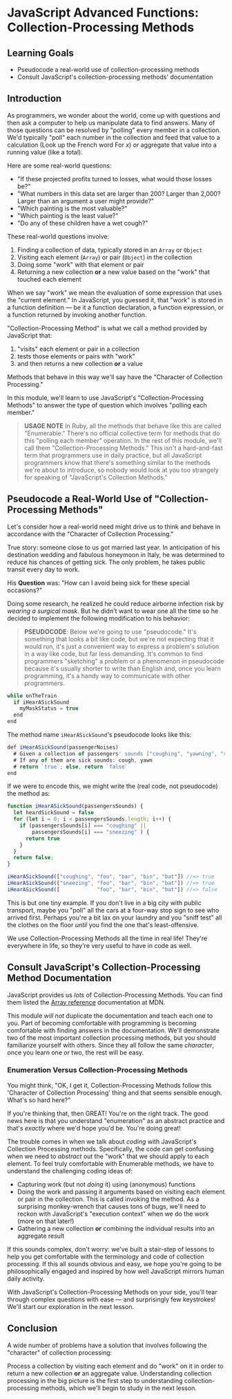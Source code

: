 # JavaScript Advanced Functions: Collection-Processing Methods

## Learning Goals

* Pseudocode a real-world use of collection-processing methods
* Consult JavaScript's collection-processing methods' documentation

## Introduction

As programmers, we wonder about the world, come up with questions and then ask
a computer to help us manipulate data to find answers. Many of those questions
can be resolved by "polling" every member in a collection. We'd typically
"poll" each number in the collection and feed that value to a calculation (Look
up the French word For _x_) _or_ aggregate that value into a running value
(like a total).

Here are some real-world questions:

* "If these projected profits turned to losses, what would those losses be?"
* "What numbers in this data set are larger than 200? Larger than 2,000? Larger
  than an argument a user might provide?"
* "Which painting is the most valuable?"
* "Which painting is the least value?"
* "Do any of these children have a wet cough?"

These real-world questions involve:

1. Finding a collection of data, typically stored in an `Array` or `Object`
2. Visiting each element (`Array`) or pair (`Object`) in the collection
3. Doing some "work" with that element or pair
4. Returning a new collection **or** a new value based on the "work" that
   touched each element

When we say "work" we mean the evaluation of some expression that uses the
"current element." In JavaScript, you guessed it, that "work" is stored in
a function definition &mdash; be it a function declaration, a function
expression, or a function returned by invoking another function.

"Collection-Processing Method" is what we call a method provided by JavaScript
that:

1. "visits" each element or pair in a collection
2. tests those elements or pairs with "work"
3. and then returns a new collection **or** a value

Methods that behave in this way we'll say have the "Character of Collection
Processing."

In this module, we'll learn to use JavaScript's "Collection-Processing Methods"
to answer the type of question which involves "polling each member."

> **USAGE NOTE** In Ruby, all the methods that behave like this are called
> "Enumerable." There's no official collective term for methods that do this
> "polling each member" operation. In the rest of this module, we'll call them
> "Collection-Processing Methods." This isn't a hard-and-fast term that
> programmers use in daily practice, but all JavaScript programmers know that
> there's something similar to the methods we're about to introduce, so nobody
> would look at you too strangely for speaking of "JavaScript's Collection
> Methods."

## Pseudocode a Real-World Use of "Collection-Processing Methods"

Let's consider how a real-world need might drive us to think and behave in
accordance with the "Character of Collection Processing."

True story: someone close to us got married last year. In anticipation of his
destination wedding and fabulous honeymoon in Italy, he was determined to
reduce his chances of getting sick. The only problem, he takes public transit
every day to work.

His **Question** was: "How can I avoid being sick for these special occasions?"

Doing some research, he realized he could reduce airborne infection risk by
_wearing a surgical mask_. But he didn't want to wear one all the time so he
decided to implement the following modification to his behavior:

> **PSEUDOCODE**: Below we're going to use "pseudocode." It's something that
> looks a bit like code, but we're not expecting that it would run, it's just a
> convenient way to express a problem's solution in a way like code, but far
> less demanding. It's common to find programmers "sketching" a problem or a
> phenomenon in pseudocode because it's usually shorter to write than English
> and, once you learn programming, it's a handy way to communicate with other
> programmers.

```js
while onTheTrain
  if iHearASickSound
    myMaskStatus = true
  end
end
```

The method name `iHearASickSound`'s pseudocode looks like
this:

```js
def iHearASickSound(passengerNoises)
  # Given a collection of passengers' sounds ["coughing", "yawning", "sneezing", "singing Jamaican traditional folksong"]
  # If any of them are sick sounds: cough, yawn
  # return `true`; else, return `false`
end
```

If we were to encode this, we might write the (real code, not pseudocode) the
method as:

```js
function iHearASickSound(passengersSounds) {
  let heardSickSound = false
  for (let i = 0; i < passengersSounds.length; i++) {
    if (passengersSounds[i] === "coughing" ||
        passengersSounds[i] === "sneezing" ) {
      return true
    }
  }
  return false;
}

iHearASickSound(["coughing", "foo", "bar", "bin", "bat"]) //=> true
iHearASickSound(["sneezing", "foo", "bar", "bin", "bat"]) //=> true
iHearASickSound([            "foo", "bar", "bin", "bat"]) //=> false
```

This is but one tiny example. If you don't live in a big city with public
transport, maybe you "poll" all the cars at a four-way stop sign to see who
arrived first. Perhaps you're a bit lax on your laundry and you "sniff test"
all the clothes on the floor _until_ you find the one that's least-offensive.

We use Collection-Processing Methods all the time in real life! They're
everywhere in life, so they're very useful to have in code as well.

## Consult JavaScript's Collection-Processing Method Documentation

JavaScript provides us _lots_ of Collection-Processing Methods. You can find
them listed the [Array reference][arrayref] documentation at MDN.

This module _will not_ duplicate the documentation and teach each one to you.
Part of becoming comfortable with programming is becoming comfortable with
finding answers in the documentation. We'll demonstrate two of the most
important collection processing methods, but you should familiarize yourself
with others. Since they all follow the same _character_, once you learn one or
two, the rest will be easy.

### Enumeration Versus Collection-Processing Methods

You might think, "OK, I get it, Collection-Processing Methods follow this
'Character of Collection Processing' thing and that seems sensible enough.
What's so hard here?"

If you're thinking that, then GREAT! You're on the right track. The good news
here is that you understand "enumeration" as an abstract practice and that's
_exactly_ where we'd hope you'd be. You're doing great!

The trouble comes in when we talk about _coding_ with JavaScript's Collection
Processing methods. Specifically, the code can get confusing when we need to
_abstract_ out the "work" that we should apply to each element. To feel truly
comfortable with Enumerable methods, we have to understand the challenging
coding ideas of:

* Capturing work (but not _doing_ it) using (anonymous) functions
* Doing the work and passing it arguments based on visiting each element or
  pair in the collection. This is called invoking the method.  As a surprising
  monkey-wrench that causes tons of bugs, we'll need to reckon with JavaScript's
  "execution context" when we do the work (more on that later!)
* Gathering a new collection **or** combining the individual results into an
  aggregate result


If this sounds complex, don't worry: we've built a stair-step of lessons to
help you get comfortable with the terminology and code of collection
processing. If this all sounds obvious and easy, we hope you're going to be
philosophically engaged and inspired by how well JavaScript mirrors human daily
activity.

With JavaScript's Collection-Processing Methods on your side, you'll tear
through complex questions with ease &mdash; and surprisingly few keystrokes!
We'll start our exploration in the next lesson.

## Conclusion

A wide number of problems have a solution that involves following the
"character" of collection processing:

Process a collection by visiting each element and do "work" on it in order to
return a new collection **or** an aggregate value. Understanding collection
processing in the big picture is the first step to understanding
collection-processing methods, which we'll begin to study in the next lesson.

[arrayref]: https://developer.mozilla.org/en-US/docs/Web/JavaScript/Reference/Global_Objects/Array
